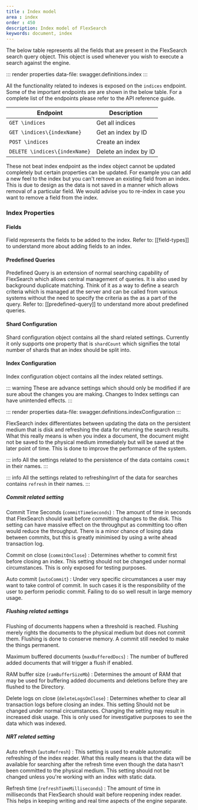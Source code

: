 ```yaml
---
title : Index model
area : index
order : 450
description: Index model of FlexSearch 
keywords: document, index
---
```


The below table represents all the fields that are present in the FlexSearch search query object. This object is used whenever you wish to execute a search against the engine.

::: render properties
data-file: swagger.definitions.index
:::

All the functionality related to indexes is exposed on the `indices` endpoint. Some of the important endpoints are are shown in the below table. For a complete list of the endpoints please refer to the API reference guide.

Endpoint | Description
--|--
`GET \indices` | Get all indices
`GET \indices\{indexName}` | Get an index by ID
`POST \indices` | Create an index
`DELETE \indices\{indexName}` | Delete an index by ID

These not beat index endpoint as the index object cannot be updated completely but certain properties can be updated. For example you can add a new feel to the index but you can't remove an existing field from an index. This is due to design as the data is not saved in a manner which allows removal of a particular field. We would advise you to re-index in case you want to remove a field from the index.

### Index Properties
#### Fields
Field represents the fields to be added to the index. Refer to: [[field-types]] to understand more about adding fields to an index.

#### Predefined Queries

Predefined Query is an extension of normal searching capability of FlexSearch which allows central management of queries. It is also used by background duplicate matching. Think of it as a way to define a search criteria which is managed at the server and can be called from various systems without the need to specify the criteria as the as a part of the query. Refer to: [[predefined-query]] to understand more about predefined queries.

#### Shard Configuration
Shard configuration object contains all the shard related settings. Currently it only supports one property that is `shardCount` which signifies the total number of shards that an index should be split into.

#### Index Configuration
Index configuration object contains all the index related settings. 

::: warning
These are advance settings which should only be modified if are sure about the changes you are making. Changes to Index settings can have unintended effects.
:::

::: render properties
data-file: swagger.definitions.indexConfiguration
:::

FlexSearch index differentiates between updating the data on the persistent medium that is disk and refreshing the data for returning the search results. What this really means is when you index a document, the document might not be saved to the physical medium immediately but will be saved at the later point of time. This is done to improve the performance of the system. 

::: info
All the settings related to the persistence of the data contains `commit` in their names.
:::

::: info
All the settings related to refreshing/nrt of the data for searches contains `refresh` in their names.
:::


##### Commit related setting

Commit Time Seconds (`commitTimeSeconds`)
: The amount of time in seconds that FlexSearch should wait before committing changes to the disk. This setting can have massive effect on the throughput as committing too often would reduce the throughput. There is a minor chance of losing data between commits, but this is greatly minimised by using a write ahead transaction log.
 

Commit on close (`commitOnClose`)
: Determines whether to commit first before closing an index. This setting should not be changed under normal circumstances. This is only exposed for testing purposes.

Auto commit (`autoCommit`)
: Under very specific circumstances a user may want to take control of commit. In such cases it is the responsibility of the user to perform periodic commit. Failing to do so well result in large memory usage.

##### Flushing related settings
Flushing of documents happens when a threshold is reached. Flushing merely rights the documents to the physical medium but does not commit them. Flushing is done to conserve memory. A commit still needed to make the things permanent.

Maximum buffered documents (`maxBufferedDocs`)
:  The number of buffered added documents that will trigger a flush if enabled.

RAM buffer size (`ramBufferSizeMb`)
: Determines the amount of RAM that may be used for buffering added documents and deletions before they are flushed to the Directory.

Delete logs on close (`deleteLogsOnClose`)
: Determines whether to clear all transaction logs before closing an index. This setting Should not be changed under normal circumstances. Changing the setting may result in increased disk usage. This is only used for investigative purposes to see the data which was indexed.

##### NRT related setting

Auto refresh (`autoRefresh`)
: This setting is used to enable automatic refreshing of the index reader. What this really means is that the data will be available for searching after the refresh time even though the data hasn't been committed to the physical medium. This setting should not be changed unless you're working with an index with static data.

Refresh time (`refreshTimeMilliseconds`)
: The amount of time in milliseconds that FlexSearch should wait before reopening index reader. This helps in keeping writing and real time aspects of the engine separate.
